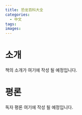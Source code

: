 ```yaml
---
title: 恐龙百科大全
categories:
  - 中文
tags:
images:
---
```

# 소개
책의 소개가 여기에 작성 될 예정입니다.

# 평론
독자 평론 여기에 작성 될 예정입니다.
